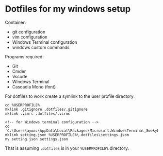 # Dotfiles for my windows setup

Container:
- git configuration
- vim configuration
- Windows Terminal configuration
- windows custom commands

Programs required:
- Git
- Cmder
- Vscode
- Windows Terminal
- Cascadia Mono (font)

For dotfiles to work create a symlink to the user profile directory:

    cd %USERPROFILE%
    mklink .gitignore .dotfiles/.gitignore
    mklink .vimrc .dotfiles/.virmc

    <!-- for Windows terminal configuration -->
    cd 'C:\Users\aywac\AppData\Local\Packages\Microsoft.WindowsTerminal_8wekyb3d8bbwe\LocalState'
    mklink setting.json %USERPROFILE%\.dotfiles\settings.json
    mv setting.json settings.json

That is assuming `.dotfiles` is in your `%USERPROFILE%` directory.